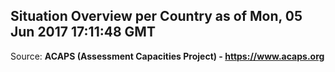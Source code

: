## Situation Overview per Country as of Mon, 05 Jun 2017 17:11:48 GMT

Source: **ACAPS (Assessment Capacities Project) - https://www.acaps.org**